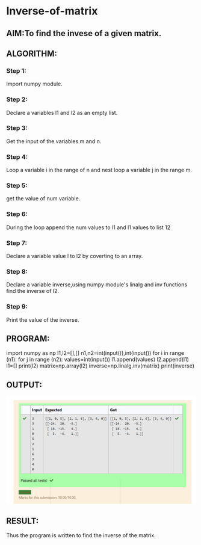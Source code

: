 # Inverse-of-matrix

## AIM:To find the invese of a given matrix.

## ALGORITHM:
### Step 1:
Import numpy module.
### Step 2:
Declare a variables l1 and l2 as an empty list.
### Step 3:
Get the input of the variables m and n.
### Step 4:
Loop a variable i in the range of n and nest loop a variable j in the range m.
### Step 5:
get the value of num variable.
### Step 6:
During the loop append the num values to l1 and l1 values to list 12
### Step 7:
Declare a variable value l to l2 by coverting to an array.
### Step 8:
Declare a variable inverse,using numpy module's linalg and inv functions find the inverse of l2.
### Step 9:
Print the value of the inverse.

## PROGRAM:
import numpy as np
l1,l2=[],[]
n1,n2=int(input()),int(input())
for i in range (n1):
    for j in range (n2):
       values=int(input())
       l1.append(values)
    l2.append(l1)
    l1=[]
print(l2)
matrix=np.array(l2)
inverse=np.linalg.inv(matrix)
print(inverse)

## OUTPUT:
![output](./i1.png)

## RESULT:
Thus the program is written to find the inverse of the matrix.
